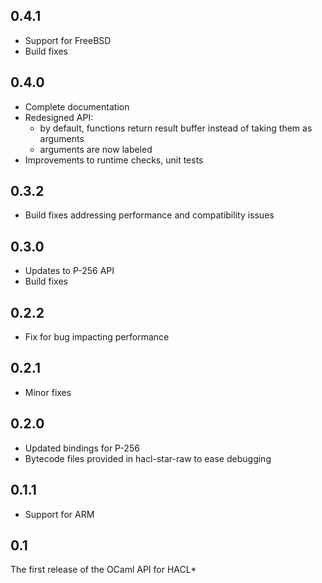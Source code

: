 ## 0.4.1
- Support for FreeBSD
- Build fixes

## 0.4.0
- Complete documentation
- Redesigned API:
  * by default, functions return result buffer instead of taking them as arguments
  * arguments are now labeled
- Improvements to runtime checks, unit tests

## 0.3.2
- Build fixes addressing performance and compatibility issues

## 0.3.0
- Updates to P-256 API
- Build fixes

## 0.2.2
- Fix for bug impacting performance

## 0.2.1
- Minor fixes

## 0.2.0
- Updated bindings for P-256
- Bytecode files provided in hacl-star-raw to ease debugging

## 0.1.1
- Support for ARM

## 0.1
The first release of the OCaml API for HACL*

